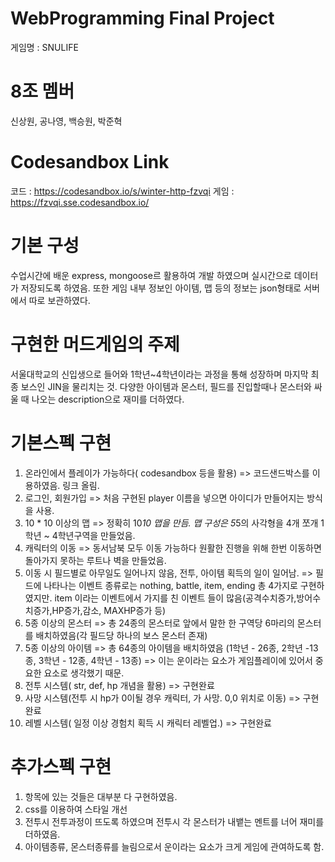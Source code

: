 # WebProgramming Final Project
게임명 : SNULIFE

# 8조 멤버
신상원, 공나영, 백승원, 박준혁

# Codesandbox Link
코드 : https://codesandbox.io/s/winter-http-fzvqi
게임 : https://fzvqi.sse.codesandbox.io/

# 기본 구성
수업시간에 배운 express, mongoose르 활용하여 개발 하였으며 실시간으로 데이터가 저장되도록 하였음. 또한 게임 내부 정보인 아이템, 맵 등의 정보는 json형태로 서버에서 따로 보관하였다.

# 구현한 머드게임의 주제
 서울대학교의 신입생으로 들어와 1학년~4학년이라는 과정을 통해 성장하며 마지막 최종 보스인 JIN을 물리치는 것. 다양한 아이템과 몬스터, 필드를 진입할때나 몬스터와 싸울 때 나오는 description으로 재미를 더하였다. 

# 기본스펙 구현
1. 온라인에서 플레이가 가능하다( codesandbox 등을 활용)
 => 코드샌드박스를 이용하였음. 링크 올림.
2. 로그인, 회원가입
 => 처음 구현된 player 이름을 넣으면 아이디가 만들어지는 방식을 사용.
3. 10 * 10 이상의 맵
 => 정확히 10*10 맵을 만듬. 맵 구성은 5*5의 사각형을 4개 쪼개 1학년 ~ 4학년구역을 만들었음.
4. 캐릭터의 이동
 => 동서남북 모두 이동 가능하다 원활한 진행을 위해 한번 이동하면 돌아가지 못하는 루트나 벽을 만들었음.
5. 이동 시 필드별로 아무일도 일어나지 않음, 전투, 아이템 획득의 일이 일어남.
 => 필드에 나타나는 이벤트 종류로는 nothing, battle, item, ending 총 4가지로 구현하였지만. item 이라는 이벤트에서 가지를 친 이벤트 들이 많음(공격수치증가,방어수치증가,HP증가,감소, MAXHP증가 등)
6. 5종 이상의 몬스터
 => 총 24종의 몬스터로 앞에서 말한 한 구역당 6마리의 몬스터를 배치하였음(각 필드당 하나의 보스 몬스터 존재)
7. 5종 이상의 아이템
 => 총 64종의 아이템을 배치하였음 (1학년 - 26종, 2학년 -13종, 3학년 - 12종, 4학년 - 13종)
 => 이는 운이라는 요소가 게임플레이에 있어서 중요한 요소로 생각했기 때문.
8. 전투 시스템( str, def, hp 개념을 활용)
 => 구현완료
9. 사망 시스템(전투 시 hp가 0이될 경우 캐릭터, 가 사망. 0,0 위치로 이동)
 => 구현완료
10. 레벨 시스템( 일정 이상 경험치 획득 시 캐릭터 레벨업.)
 => 구현완료



 # 추가스펙 구현
 1. 항목에 있는 것들은 대부분 다 구현하였음.
 2. css를 이용하여 스타일 개선
 3. 전투시 전투과정이 뜨도록 하였으며 전투시 각 몬스터가 내뱉는 멘트를 너어 재미를 더하였음.
 4. 아이템종류, 몬스터종류를 늘림으로서 운이라는 요소가 크게 게임에 관여하도록 함.



